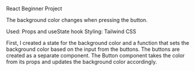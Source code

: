 React Beginner Project

The background color changes when pressing the button.

Used: Props and useState hook
Styling: Tailwind CSS

First, I created a state for the background color and a function that sets the background color based on the input from the buttons. The buttons are created as a separate component. The Button component takes the color from its props and updates the background color accordingly.
